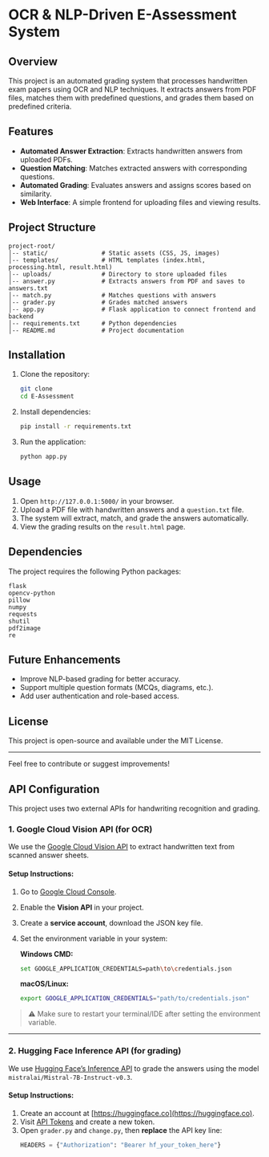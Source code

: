 # OCR & NLP-Driven E-Assessment System

## Overview
This project is an automated grading system that processes handwritten exam papers using OCR and NLP techniques. It extracts answers from PDF files, matches them with predefined questions, and grades them based on predefined criteria.

## Features
- **Automated Answer Extraction**: Extracts handwritten answers from uploaded PDFs.
- **Question Matching**: Matches extracted answers with corresponding questions.
- **Automated Grading**: Evaluates answers and assigns scores based on similarity.
- **Web Interface**: A simple frontend for uploading files and viewing results.

## Project Structure
```
project-root/
│-- static/               # Static assets (CSS, JS, images)
│-- templates/            # HTML templates (index.html, processing.html, result.html)
│-- uploads/              # Directory to store uploaded files
│-- answer.py             # Extracts answers from PDF and saves to answers.txt
│-- match.py              # Matches questions with answers
│-- grader.py             # Grades matched answers
│-- app.py                # Flask application to connect frontend and backend
│-- requirements.txt      # Python dependencies
│-- README.md             # Project documentation
```

## Installation
1. Clone the repository:
   ```sh
   git clone 
   cd E-Assessment
   ```
2. Install dependencies:
   ```sh
   pip install -r requirements.txt
   ```
3. Run the application:
   ```sh
   python app.py
   ```

## Usage
1. Open `http://127.0.0.1:5000/` in your browser.
2. Upload a PDF file with handwritten answers and a `question.txt` file.
3. The system will extract, match, and grade the answers automatically.
4. View the grading results on the `result.html` page.

## Dependencies
The project requires the following Python packages:
```
flask
opencv-python
pillow
numpy
requests
shutil
pdf2image
re
```

## Future Enhancements
- Improve NLP-based grading for better accuracy.
- Support multiple question formats (MCQs, diagrams, etc.).
- Add user authentication and role-based access.

## License
This project is open-source and available under the MIT License.

---
Feel free to contribute or suggest improvements!

## API Configuration

This project uses two external APIs for handwriting recognition and grading.

### 1. Google Cloud Vision API (for OCR)

We use the [Google Cloud Vision API](https://cloud.google.com/vision) to extract handwritten text from scanned answer sheets.

#### Setup Instructions:
1. Go to [Google Cloud Console](https://console.cloud.google.com/).
2. Enable the **Vision API** in your project.
3. Create a **service account**, download the JSON key file.
4. Set the environment variable in your system:

   **Windows CMD:**
   ```sh
   set GOOGLE_APPLICATION_CREDENTIALS=path\to\credentials.json
   ```

   **macOS/Linux:**
   ```sh
   export GOOGLE_APPLICATION_CREDENTIALS="path/to/credentials.json"
   ```

> ⚠️ Make sure to restart your terminal/IDE after setting the environment variable.

---

### 2. Hugging Face Inference API (for grading)

We use [Hugging Face’s Inference API](https://huggingface.co/inference-api) to grade the answers using the model `mistralai/Mistral-7B-Instruct-v0.3`.

#### Setup Instructions:
1. Create an account at [https://huggingface.co](https://huggingface.co).
2. Visit [API Tokens](https://huggingface.co/settings/tokens) and create a new token.
3. Open `grader.py` and `change.py`, then **replace** the API key line:
   ```python
   HEADERS = {"Authorization": "Bearer hf_your_token_here"}
   ```
